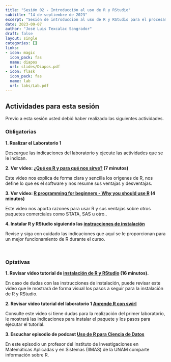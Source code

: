 ```yaml
---
title: "Sesión 02 - Introducción al uso de R y RStudio"
subtitle: "14 de septiembre de 2023"
excerpt: "Sesión de introducción al uso de R y RStudio para el procesamiento, visualicación y análisis de datos"
date: 2023-09-07
author: "José Luis Texcalac Sangrador"
draft: false
layout: single
categories: []
links:
- icon: magic
  icon_pack: fas
  name: diapos
  url: slides/Diapos.pdf
- icon: flask
  icon_pack: fas
  name: lab
  url: labs/Lab.pdf
---
```


## Actividades para esta sesión 

Previo a esta sesión usted debió haber realizado las siguientes actividades.


### Obligatorias

**1. Realizar el Laboratorio 1**

Descargue las indicaciones del laboratorio y ejecute las actividades que se le indican.

**2. Ver video: [¿Qué es R y para qué nos sirve?](https://youtu.be/3hR2A2nCI4U) (7 minutos)**

Este video nos explica de forma clara y sencilla los orígenes de R, nos define lo que es el software y nos resume sus ventajas y desventajas.

**3. Ver video: [R programming for beginners - Why you should use R](https://youtu.be/9kYUGMg_14s) (4 minutos)**

Este video nos aporta razones para usar R y sus ventajas sobre otros paquetes comerciales como STATA, SAS u otro..

**4. Instalar R y RStudio siguiendo las [instrucciones de instalación](static/labs/Lab.pdf)**

Revise y siga con cuidado las indicaciones que aquí se le proporcionan para un mejor funcionamiento de R durante el curso.

&nbsp;

### Optativas

**1. Revisar video tutorial de [instalación de R y RStudio](https://youtu.be/k0oCZdJPsDU) (16 minutos).**

En caso de dudas con las instrucciones de instalación, puede revisar este video que le mostrará de forma visual los pasos a seguir para la instalación de R y RStudio.

**2. Revisar video tutorial del laboratorio 1 [Aprende R con swirl](https://youtu.be/GHa4kr_JOoE)**

Consulte este video si tiene dudas para la realización del primer laboratorio, le mostrará las indicaciones para instalar el paquete y los pasos para ejecutar el tutorial.

**3. Escuchar episodio de podcast [Uso de R para Ciencia de Datos](https://anchor.fm/datos-en-accion/episodes/Uso-de-R-para-Ciencia-de-Datos-e411di/a-abbudj)**

En este episodio un profesor del Instituto de Investigaciones en Matemáticas Aplicadas y en Sistemas (IIMAS) de la UNAM comparte información sobre R.

&nbsp;

&nbsp;
